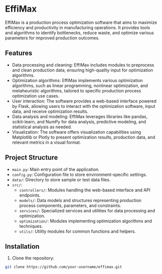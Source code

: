 # EffiMax

EffiMax is a production process optimization software that aims to maximize efficiency and productivity in manufacturing operations. It provides tools and algorithms to identify bottlenecks, reduce waste, and optimize various parameters for improved production outcomes.

## Features

- Data processing and cleaning: EffiMax includes modules to preprocess and clean production data, ensuring high-quality input for optimization algorithms.
- Optimization algorithms: EffiMax implements various optimization algorithms, such as linear programming, nonlinear optimization, and metaheuristic algorithms, tailored to specific production process optimization use cases.
- User interaction: The software provides a web-based interface powered by Flask, allowing users to interact with the optimization software, input data, and receive optimization results.
- Data analysis and modeling: EffiMax leverages libraries like pandas, scikit-learn, and NumPy for data analysis, predictive modeling, and statistical analysis as needed.
- Visualization: The software offers visualization capabilities using Matplotlib or Plotly to present optimization results, production data, and relevant metrics in a visual format.

## Project Structure

- `main.py`: Main entry point of the application.
- `config.py`: Configuration file to store environment-specific settings.
- `data/`: Directory to store sample or test data files.
- `src/`:
  - `controllers/`: Modules handling the web-based interface and API endpoints.
  - `models/`: Data models and structures representing production process components, parameters, and constraints.
  - `services/`: Specialized services and utilities for data processing and optimization.
  - `optimization/`: Modules implementing optimization algorithms and techniques.
  - `utils/`: Utility modules for common functions and helpers.

## Installation

1. Clone the repository:

```bash
git clone https://github.com/your-username/effimax.git
